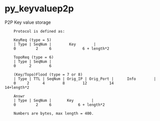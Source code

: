 # py_keyvaluep2p
P2P Key value storage

        Protocol is defined as:
        
        KeyReq (type = 5)
        | Type | SeqNum |        Key        |
        0         2     6              6 + length*2
        
        TopoReq (type = 6)
        | Type | SeqNum |
        0      2        6
        
        (Key/Topo)Flood (type = 7 or 8)
        | Type | TTL | SeqNum | Orig_IP | Orig_Port |      Info        |
        0     2      4        8        12          14               14+length*2
        
        Answr
        | Type | SeqNum |       Key        |
        0         2     6            6 + length*2

        Numbers are bytes, max length = 400.